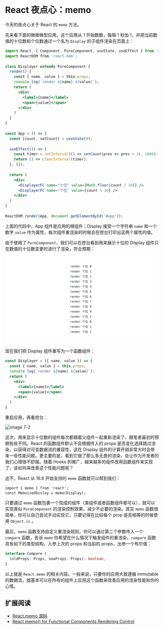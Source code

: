 # React 夜点心：memo

今天的夜点心关于 React 的 `memo` 方法。

先来看下面的微微微型应用，这个应用从 1 开始数数，每隔 1 秒加 1，并把当前数值的十位数和个位数通过一个名为 `Display` 的子组件渲染在页面上：

``` jsx
import React, { Component, PureComponent, useState, useEffect } from 'react';
import ReactDOM from 'react-dom';

class Displayer extends PureComponent {
  render() {
    const { name, value } = this.props;
    console.log(`render ${name} ${value}`);
    return (
      <div>
        <label>{name}</label>
        <span>{value}</span>
      </div>
    )
  }
}

const App = () => {
  const [count, setCount] = useState(0);

  useEffect(() => {
    const timer = setInterval(() => setCount(prev => prev + 1), 1000);
    return () => clearInterval(timer);
  }, []);

  return (
    <div>
      <DisplayerFC name="十位" value={Math.floor(count / 10)} />
      <DisplayerFC name="个位" value={count % 10} />
    </div>
  )
}

ReactDOM.render(App, document.getElementById('#app'));
```

上面的代码中，App 组件是应用的根组件；Display 接受一个字符串 `name` 和一个数字 `value` 作为属性，每次组件重渲染的时候会在控台打印出这两个属性的值。

由于使用了 `PureComponent`，我们可以在控台看到用来展示十位的 Display 组件只在数值的十位数变更时进行了渲染，符合预期：

![image 7-1](./assets/7-1.jpg)

现在我们把 Display 组件重写为一个函数组件：

``` jsx
const Displayer = ({ name, value }) => {
  const { name, value } = this.props;
  console.log(`render ${name} ${value}`);
  return (
    <div>
      <label>{name}</label>
      <span>{value}</span>
    </div>
  )
}
```

重启应用，再看控台：

![image 7-2]('./assets/7-2.jpg)

这次，用来显示十位数的组件每次都跟着父组件一起重新渲染了，跟笔者最初的预期有些不同。React 的函数组件默认不会根据传入的 props 是否变化选择跳过渲染，以获得对可变数据流的兼容性，这在 Display 组件的计算开销非常大时会带来一些性能问题。更主要的是，看到它做了那么多无畏的渲染，会让作为开发者的我们心理很不舒服。随着 Hooks 的推广，越来越多的组件改用函数组件来实现了，该如何来改善这个性能问题呢？

这不，React 从 16.6 开始支持的 `memo` 函数就可以帮到我们：

``` tsx
import { memo } from 'react';
const MemoizedDislay = memo(Display);
```

只要通过 `memo` 函数包裹一个现成的组件（类组件或者函数组件都可以），就可以实现类似 `PureComponent` 的渲染控制效果，减少不必要的渲染。其实 `memo` 函数很简单，你可以自己尝试手动实现它，只要记得在比较每个 prop 是否相等的时候使用 `Object.is` 。

最后，`memo` 函数支持自定义重渲染规则，你可以通过第二个参数传入一个 `compare` 函数，告诉 `memo` 你希望在什么情况下触发组件的重渲染，`compare` 函数具有如下的类型结构，入参上次的 props 和当前的 props，出参一个布尔值：

``` ts
interface Compare {
  (oldProps: Props, newProps: Props): boolean,
}
```

以上就是 `React.memo` 的相关内容。一般来说，只要你的应用大致遵循 immutable 的数据流，就基本可以在所有的组件上应用这个函数来改善应用的渲染性能和你的心情。

## 扩展阅读

- [React.memo 源码](https://github.com/facebook/react/blob/master/packages/react/src/memo.js)
- [React.memo() for Functional Components Rendering Control](https://scotch.io/tutorials/react-166-reactmemo-for-functional-components-rendering-control)
